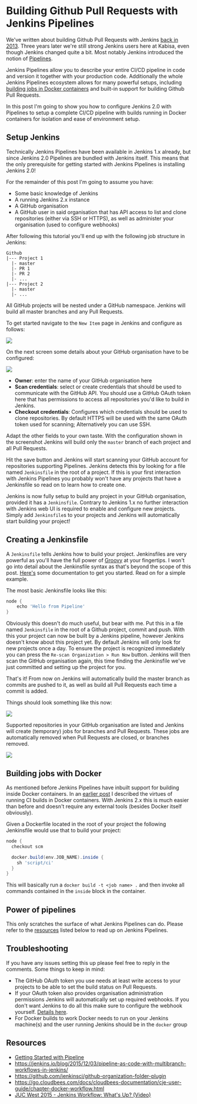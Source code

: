 # Building Github Pull Requests with Jenkins Pipelines

We've written about building Github Pull Requests with Jenkins [back in 2013](/building-github-pull-requests-with-jenkins/). Three years later we're still strong Jenkins users here at Kabisa, even though Jenkins changed quite a bit. Most notably Jenkins  introduced the notion of [Pipelines](https://jenkins.io/solutions/pipeline/).

Jenkins Pipelines allow you to describe your entire CI/CD pipeline in code and version it together with your production code. Additionally the whole Jenkins Pipelines ecosystem allows for many powerful setups, including [building jobs in Docker containers](https://wiki.jenkins-ci.org/display/JENKINS/CloudBees+Docker+Pipeline+Plugin) and built-in support for building Github Pull Requests.

In this post I'm going to show you how to configure Jenkins 2.0 with Pipelines to setup a complete CI/CD pipeline with builds running in Docker containers for isolation and ease of environment setup.

## Setup Jenkins

Technically Jenkins Pipelines have been available in Jenkins 1.x already, but since Jenkins 2.0 Pipelines are bundled with Jenkins itself. This means that the only prerequisite for getting started with Jenkins Pipelines is installing Jenkins 2.0!

For the remainder of this post I'm going to assume you have:

* Some basic knowledge of Jenkins
* A running Jenkins 2.x instance
* A GitHub organisation
* A GitHub user in said organisation that has API access to list and clone repositories (either via SSH or HTTPS), as well as administer your organisation (used to configure webhooks)

After following this tutorial you'll end up with the following job structure in Jenkins:

```
Github
|--- Project 1
  |- master
  |- PR 1
  |- PR 2
  |- ...
|--- Project 2
  |- master
  |- ...
```

All GitHub projects will be nested under a GitHub namespace. Jenkins will build all master branches and any Pull Requests.

To get started navigate to the `New Item` page in Jenkins and configure as follows:

![](https://kabisa-website-assets.s3.amazonaws.com/theguild/posts/building-github-pull-requests-with-jenkins-pipeline-style/create-organisation-directory.png)

On the next screen some details about your GitHub organisation have to be configured:

![](https://kabisa-website-assets.s3.amazonaws.com/theguild/posts/building-github-pull-requests-with-jenkins-pipeline-style/configure-github-organisation.png)

* **Owner**: enter the name of your GitHub organisation here
* **Scan credentials**: select or create credentials that should be used to communicate with the GitHub API. You should use a GitHub OAuth token here that has permissions to access all repositories you'd like to build in Jenkins.
* **Checkout credentials**: Configures which credentials should be used to clone repositories. By default HTTPS will be used with the same OAuth token used for scanning; Alternatively you can use SSH.

Adapt the other fields to your own taste. With the configuration shown in the screenshot Jenkins will build only the `master` branch of each project and all Pull Requests.

Hit the save button and Jenkins will start scanning your GitHub account for repositories supporting Pipelines. Jenkins detects this by looking for a file named `Jenkinsfile` in the root of a project. If this is your first interaction with Jenkins Pipelines you probably won't have any projects that have a Jenkinsfile so read on to learn how to create one.

Jenkins is now fully setup to build any project in your GitHub organisation, provided it has a `Jenkinsfile`. Contrary to Jenkins 1.x no further interaction with Jenkins web UI is required to enable and configure new projects. Simply add `Jenkinsfile`s to your projects and Jenkins will automatically start building your project! 

## Creating a Jenkinsfile

A `Jenkinsfile` tells Jenkins how to build your project. Jenkinsfiles are very powerful as you'll have the full power of [Groovy](http://www.groovy-lang.org/) at your fingertips. I won't go into detail about the Jenkinsfile syntax as that's beyond the scope of this post. [Here's](https://jenkins.io/doc/pipeline/) some documentation to get you started. Read on for a simple example.

The most basic Jenkinsfile looks like this:

```groovy
node {
    echo 'Hello from Pipeline'
}
```

Obviously this doesn't do much useful, but bear with me. Put this in a file named `Jenkinsfile` in the root of a Github project, commit and push. With this your project can now be built by a Jenkins pipeline, however Jenkins doesn't know about this project yet. By default Jenkins will only look for new projects once a day. To ensure the project is recognized immediately you can press the `Re-scan Organization > Run Now` button. Jenkins will then scan the GitHub organisation again, this time finding the Jenkinsfile we've just committed and setting up the project for you.

That's it! From now on Jenkins will automatically build the master branch as commits are pushed to it, as well as build all Pull Requests each time a commit is added.

Things should look something like this now:

![](https://kabisa-website-assets.s3.amazonaws.com/theguild/posts/building-github-pull-requests-with-jenkins-pipeline-style/github-repositories.png)

Supported repositories in your GitHub organisation are listed and Jenkins will create (temporary) jobs for branches and Pull Requests. These jobs are automatically removed when Pull Requests are closed, or branches removed.

![](https://kabisa-website-assets.s3.amazonaws.com/theguild/posts/building-github-pull-requests-with-jenkins-pipeline-style/github-branches.png)

## Building jobs with Docker

As mentioned before Jenkins Pipelines have inbuilt support for building inside Docker containers. In an [earlier post](/jenkins-docker-awesome-ci/) I described the virtues of running CI builds in Docker containers. With Jenkins 2.x this is much easier than before and doesn't require any external tools (besides Docker itself obviously).

Given a Dockerfile located in the root of your project the following Jenkinsfile would use that to build your project:

```groovy
node {
  checkout scm

  docker.build(env.JOB_NAME).inside {
    sh 'script/ci'
  }
}
```

This will basically run a `docker build -t <job name> .` and then invoke all commands contained in the `inside` block in the container.

## Power of pipelines

This only scratches the surface of what Jenkins Pipelines can do. Please refer to the [resources](#resources) listed below to read up on Jenkins Pipelines.

## Troubleshooting

If you have any issues setting this up please feel free to reply in the comments. Some things to keep in mind:

* The GitHub OAuth token you use needs at least write access to your projects to be able to set the build status on Pull Requests.
* If your OAuth token also provides organisation administration permissions Jenkins will automatically set up required webhooks. If you don't want Jenkins to do all this make sure to configure the webhook yourself. [Details here](https://github.com/jenkinsci/github-organization-folder-plugin#hook-configuration).
* For Docker builds to work Docker needs to run on your Jenkins machine(s) and the user running Jenkins should be in the `docker` group

## Resources

* [Getting Started with Pipeline](https://jenkins.io/doc/pipeline/)
* https://jenkins.io/blog/2015/12/03/pipeline-as-code-with-multibranch-workflows-in-jenkins/
* https://github.com/jenkinsci/github-organization-folder-plugin
* https://go.cloudbees.com/docs/cloudbees-documentation/cje-user-guide/chapter-docker-workflow.html
* [JUC West 2015 - Jenkins Workflow: What's Up? (Video)](https://www.youtube.com/watch?v=VkIzoU7zYzE)
